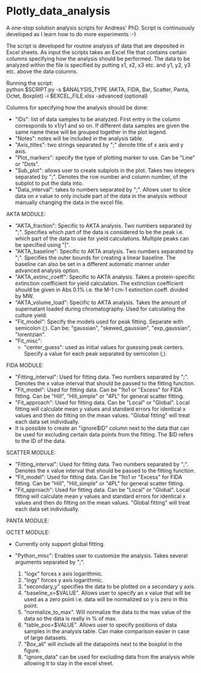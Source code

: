 # Plotly_data_analysis

A one-stop solution analysis scripts for Andreas' PhD. Script is continuously developed as I learn how to do more
experiments :-)

The script is developed for routine analysis of data that are deposited in Excel sheets. As input the scripts takes an
Excel file that contains certain columns specifying how the analysis should be performed. The data to be analyzed within
the file is specified by putting x1, x2, x3 etc. and y1, y2, y3 etc. above the data columns.

Running the script:  
python $SCRIPT.py -s $ANALYSIS_TYPE (AKTA, FIDA, Bar, Scatter, Panta, Octet, Boxplot) -i $EXCEL_FILE.xlsx -advanced (optional)

Columns for specifying how the analysis should be done:

- "IDs": list of data samples to be analyzed. First entry in the column corresponds to x1/y1 and so on. If different
  data samples are given the same name these will be grouped together in the plot legend.
- "Notes": notes will be included in the analysis table.
- "Axis_titles": two strings separated by ";" denote title of x axis and y axis.
- "Plot_markers": specify the type of plotting marker to use. Can be "Line" or "Dots".
- "Sub_plot": allows user to create subplots in the plot. Takes two integers separated by ";". Denotes the row number
  and column number, of the subplot to put the data into.
- "Data_interval": takes to numbers separated by ";". Allows user to slice data on x value to only include part of the
  data in the analysis without manually changing the data in the excel file.
  
AKTA MODULE:
- "AKTA_fraction": Specific to AKTA analysis. Two numbers separated by ";". Specifies which part of the data is considered to be the peak i.e. which part of the data to use for yield calculations. Multiple peaks can be specified using "|". 
- "AKTA_baseline": Specific to AKTA analysis. Two numbers separated by ";". Specifies the outer bounds for creating a
  linear baseline. The baseline can also be set in a different automatic manner under advanced analysis option.
- "AKTA_extinc_coeff": Specific to AKTA analysis. Takes a protein-specific extinction coefficient for yield calculation.
  The extinction coefficient should be given in Abs 0.1% i.e. the M-1 cm-1 extinction coeff. divided by MW.
- "AKTA_volume_load": Specific to AKTA analysis. Takes the amount of supernatant loaded during chromatography. Used for
  calculating the culture yield.
- "Fit_model": Specify the models used for peak fitting. Separate with semicolon (;). Can be: "gaussian", "skewed_gaussian", "exp_gaussian", "lorentzian". 
- "Fit_misc": 
    * "center_guess": used as initial values for guessing peak centers. Specify a value for each peak separated by semicolon (;). 
  
FIDA MODULE: 
- "Fitting_interval": Used for fitting data. Two numbers separated by ";". Denotes the x value interval that should be
  passed to the fitting function.
- "Fit_model": Used for fitting data. Can be "1to1 or "Excess" for FIDA fitting. Can be "Hill", "Hill_simple" or "4PL"
  for general scatter fitting.
- "Fit_approach": Used for fitting data. Can be "Local" or "Global". Local fitting will calculate mean y values and
  standard errors for identical x values and then do fitting on the mean values. "Global fitting" will treat each data
  set individually.
- It is possible to create an "ignore$ID" column next to the data that can be used for excluding certain data points from the fitting. 
  The $ID refers to the ID of the data. 
  
SCATTER MODULE: 
- "Fitting_interval": Used for fitting data. Two numbers separated by ";". Denotes the x value interval that should be
  passed to the fitting function.
- "Fit_model": Used for fitting data. Can be "1to1 or "Excess" for FIDA fitting. Can be "Hill", "Hill_simple" or "4PL"
  for general scatter fitting.
- "Fit_approach": Used for fitting data. Can be "Local" or "Global". Local fitting will calculate mean y values and
  standard errors for identical x values and then do fitting on the mean values. "Global fitting" will treat each data
  set individually.
  
PANTA MODULE:

OCTET MODULE:
- Currently only support global fitting. 


- "Python_misc": Enables user to customize the analysis. Takes several arguments separated by ";".
    1. "logx" forces x axis logarithmic.
    2. "logy" forces y axis logarithmic.
    3. "secondary_y" specifies the data to be plotted on a secondary y axis.
    4. "baseline_x=$VALUE". Allows user to specify an x value that will be used as a zero point i.e. data will be normalized so y is zero in this point. 
    5. "normalize_to_max". Will normalize the data to the max value of the data so the data is really in % of max. 
    6. "table_pos=$VALUE". Allows user to specify positions of data samples in the analysis table. Can make comparison
       easier in case of large datasets.
    5. "Box_all" will include all the datapoints next to the boxplot in the figure.  
    6. "ignore_data" can be used for excluding data from the analysis while allowing it to stay in the excel sheet. 
